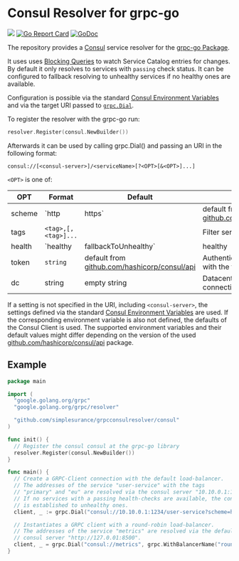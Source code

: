 # Consul Resolver for grpc-go
![](https://github.com/simplesurance/grpcconsulresolver/workflows/ci/badge.svg)
[![Go Report Card](https://goreportcard.com/badge/github.com/simplesurance/grpcconsulresolver)](https://goreportcard.com/report/github.com/simplesurance/grpcconsulresolver)
[![GoDoc](https://img.shields.io/badge/godoc-reference-blue.svg)](https://pkg.go.dev/github.com/simplesurance/grpcconsulresolver)

The repository provides a [Consul](https://www.consul.io/) service resolver for
the [grpc-go Package](https://github.com/grpc/grpc-go).

It uses uses [Blocking Queries](https://developer.hashicorp.com/consul/api-docs/features/blocking)
to watch Service Catalog entries for changes. By default it only resolves to
services with `passing` check status. It can be configured to fallback resolving
to unhealthy services if no healthy ones are available.

Configuration is possible via the standard
[Consul Environment
Variables](https://developer.hashicorp.com/consul/commands#environment-variables)
and via the target URI passed to
[`grpc.Dial`](https://pkg.go.dev/google.golang.org/grpc#Dial).

To register the resolver with the grpc-go run:

```go
resolver.Register(consul.NewBuilder())
```

Afterwards it can be used by calling grpc.Dial() and passing an URI in the
following format:

```
consul://[<consul-server>]/<serviceName>[?<OPT>[&<OPT>]...]
```

`<OPT>` is one of:

| OPT        | Format                          | Default                            | Description                                                                                                                                                      |
|------------|---------------------------------|------------------------------------------------------------------------------------------------------|------------------------------------------------------------------------------------------------------------------------------------------------------------------|
| scheme     | `http|https`                   | default from [github.com/hashicorp/consul/api](https://pkg.go.dev/github.com/hashicorp/consul/api)   | Establish connection to consul via http or https.                                                                                                                |
| tags       | `<tag>,[,<tag>]...`             |                                                                                                      | Filter service by tags                                                                                                                                           |
| health     | `healthy|fallbackToUnhealthy`  | healthy                                                                                              | `healthy` resolves only to services with a passing health status.<br>`fallbackToUnhealthy` resolves to unhealthy ones if none exist with passing healthy status. |
| token      | `string`                        | default from [github.com/hashicorp/consul/api](https://pkg.go.dev/github.com/hashicorp/consul/api)   | Authenticate Consul API Request with the token.                                                                                                                  |
| dc | string | empty string | Datacenter for consul client connection |

If a setting is not specified in the URI, including `<consul-server>`, the
settings defined via the standard
[Consul Environment Variables](https://developer.hashicorp.com/consul/commands#environment-variables)
are used. If the corresponding environment variable is also not defined, the
defaults of the Consul Client is used. The supported environment variables and
their default values might differ depending on the version of the used
[github.com/hashicorp/consul/api](https://pkg.go.dev/github.com/hashicorp/consul/api)
package.

## Example

```go
package main

import (
  "google.golang.org/grpc"
  "google.golang.org/grpc/resolver"

  "github.com/simplesurance/grpcconsulresolver/consul"
)

func init() {
  // Register the consul consul at the grpc-go library
  resolver.Register(consul.NewBuilder())
}

func main() {
  // Create a GRPC-Client connection with the default load-balancer.
  // The addresses of the service "user-service" with the tags
  // "primary" and "eu" are resolved via the consul server "10.10.0.1:1234".
  // If no services with a passing health-checks are available, the connection
  // is established to unhealthy ones.
  client, _ := grpc.Dial("consul://10.10.0.1:1234/user-service?scheme=https&tags=primary,eu&health=fallbackToUnhealthy&dc=us-east-1")

  // Instantiates a GRPC client with a round-robin load-balancer.
  // The addresses of the service "metrics" are resolved via the default
  // consul server "http://127.0.01:8500".
  client, _ = grpc.Dial("consul://metrics", grpc.WithBalancerName("round_robin"))
}
```

